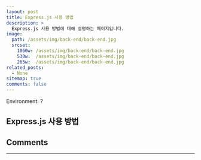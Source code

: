 ```yaml
---
layout: post
title: Express.js 사용 방법
description: >
  Express.js 사용 방법에 대해 설명하는 페이지입니다.
image: 
  path: /assets/img/back-end/back-end.jpg
  srcset:
    1060w: /assets/img/back-end/back-end.jpg
    530w:  /assets/img/back-end/back-end.jpg
    265w:  /assets/img/back-end/back-end.jpg
related_posts:
  - None
sitemap: true
comments: false
---
```

Environment: ?

## Express.js 사용 방법

## Comments
<hr />
<script
  src="https://utteranc.es/client.js"
  repo="HyunJinNo/HyunJinNo.github.io"
  issue-term="pathname"
  theme="github-light"
  crossorigin="anonymous"
  async
></script>